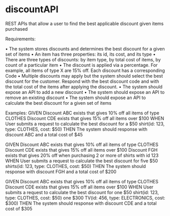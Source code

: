 # discountAPI
REST APIs that allow a user to find the best applicable discount given items purchased

Requirements:

• The system stores discounts and determines the best discount for a given set of items
• An item has three properties: its id, its cost, and its type
• There are three types of discounts: by item type, by total cost of items, by count of a particular item
• The discount is applied via a percentage. For example, all items of type X are 15% off. Each discount has a corresponding Code
• Multiple discounts may apply but the system should select the best discount for the customer. Respond with the best discount code and with the total cost of the items after applying the discount.
• The system should expose an API to add a new discount
• The system should expose an API to remove an existing discount
• The system should expose an API to calculate the best discount for a given set of items

Examples:
GIVEN
Discount ABC exists that gives 10% off all items of type CLOTHES
Discount CDE exists that gives 15% off all items over $100
WHEN
User submits a request to calculate the best discount for a $50 shirt(id: 123, type: CLOTHES, cost: $50)
THEN
The system should response with discount ABC and a total cost of $45

GIVEN
Discount ABC exists that gives 10% off all items of type CLOTHES
Discount CDE exists that gives 15% off all items over $100
Discount FGH exists that gives 20% off when purchasing 2 or more of shirts with id 123
WHEN
User submits a request to calculate the best discount for five $50 shirts(id: 123, type: CLOTHES, cost: $50)
THEN
The system should response with discount FGH and a total cost of $200

GIVEN
Discount ABC exists that gives 10% off all items of type CLOTHES
Discount CDE exists that gives 15% off all items over $100
WHEN
User submits a request to calculate the best discount for
one $50 shirt(id: 123, type: CLOTHES, cost: $50)
one $300 TV(id: 456, type: ELECTRONICS, cost: $300)
THEN
The system should response with discount CDE and a total cost of $305
